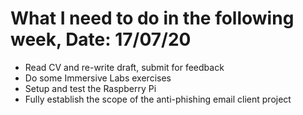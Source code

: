 # What I need to do in the following week, Date: 17/07/20

- Read CV and re-write draft, submit for feedback
- Do some Immersive Labs exercises
- Setup and test the Raspberry Pi
- Fully establish the scope of the anti-phishing email client project